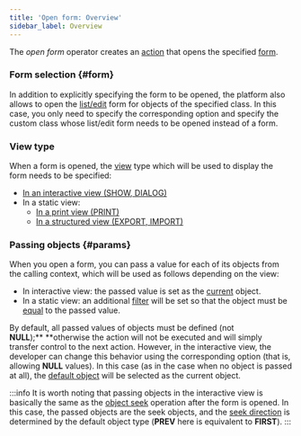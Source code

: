 ```yaml
---
title: 'Open form: Overview'
sidebar_label: Overview
---
```


The *open form* operator creates an [action](Actions.md) that opens the specified [form](Forms.md).

### Form selection {#form}

In addition to explicitly specifying the form to be opened, the platform also allows to open the [list/edit](Interactive_view.md#edtClass) form for objects of the specified class. In this case, you only need to specify the corresponding option and specify the custom class whose list/edit form needs to be opened instead of a form.

### View type

When a form is opened, the [view](Form_views.md) type which will be used to display the form needs to be specified:

-   [In an interactive view (SHOW, DIALOG)](In_an_interactive_view_SHOW_DIALOG_.md)
-   In a static view:
    -   [In a print view (PRINT)](In_a_print_view_PRINT_.md)
    -   [In a structured view (EXPORT, IMPORT)](In_a_structured_view_EXPORT_IMPORT_.md)

### Passing objects {#params}

When you open a form, you can pass a value for each of its objects from the calling context, which will be used as follows depending on the view:

-   In interactive view: the passed value is set as the [current](Form_structure.md#currentObject-broken) object.
-   In a static view: an additional [filter](Form_structure.md#filters) will be set so that the object must be [equal](Comparison_operators_=_..._.md) to the passed value.

By default, all passed values of objects must be defined (not **NULL**);** **otherwise the action will not be executed and will simply transfer control to the next action. However, in the interactive view, the developer can change this behavior using the corresponding option (that is, allowing **NULL** values). In this case (as in the case when no object is passed at all), the [default object](Interactive_view.md#defaultobject) will be selected as the current object. 


:::info
It is worth noting that passing objects in the interactive view is basically the same as the [object seek](Search_SEEK_.md) operation after the form is opened. In this case, the passed objects are the seek objects, and the [seek direction](Search_SEEK_.md#direction) is determined by the default object type (**PREV** here is equivalent to **FIRST**).
:::
